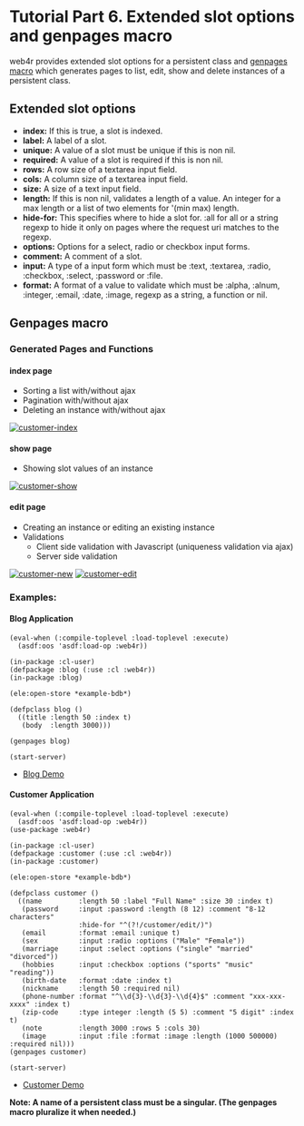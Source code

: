 Tutorial Part 6. Extended slot options and genpages macro
==========================================================
web4r provides extended slot options for a persistent class and [genpages macro](http://web4r.org/en/api#genpages) which generates pages to list, edit, show and delete instances of a persistent class.

Extended slot options
----------------------
- **index:**    If this is true, a slot is indexed.
- **label:**    A label of a slot.
- **unique:**   A value of a slot must be unique if this is non nil.
- **required:** A value of a slot is required if this is non nil.
- **rows:**     A row size of a textarea input field.
- **cols:**     A column size of a textarea input field.
- **size:**     A size of a text input field.
- **length:**   If this is non nil, validates a length of a value. An integer for a max length or a list of two elements for '(min max) length.
- **hide-for:** This specifies where to hide a slot for. :all for all or a string regexp to hide it only on pages where the request uri matches to the regexp.
- **options:**  Options for a select, radio or checkbox input forms.
- **comment:**  A comment of a slot.
- **input:**    A type of a input form which must be :text, :textarea, :radio, :checkbox, :select, :password or :file.
- **format:**   A format of a value to validate which must be :alpha, :alnum, :integer, :email, :date, :image, regexp as a string, a function or nil.

Genpages macro
---------------

### Generated Pages and Functions

#### index page
- Sorting a list with/without ajax
- Pagination with/without ajax 
- Deleting an instance with/without ajax

[![customer-index](http://web4r.org/customer-index-thumbnail.png)](http://web4r.org/customer-index.png)

#### show page
- Showing slot values of an instance

[![customer-show](http://web4r.org/customer-show-thumbnail.png)](http://web4r.org/customer-show.png)

#### edit page
- Creating an instance or editing an existing instance
- Validations
    - Client side validation with Javascript (uniqueness validation via ajax)
    - Server side validation

[![customer-new](http://web4r.org/customer-new-thumbnail.png)](http://web4r.org/customer-new.png)
[![customer-edit](http://web4r.org/customer-edit-thumbnail.png)](http://web4r.org/customer-edit.png)

### Examples:

#### Blog Application

    (eval-when (:compile-toplevel :load-toplevel :execute)
      (asdf:oos 'asdf:load-op :web4r))
    
    (in-package :cl-user)
    (defpackage :blog (:use :cl :web4r))
    (in-package :blog)
    
    (ele:open-store *example-bdb*)
    
    (defpclass blog ()
      ((title :length 50 :index t)
       (body  :length 3000)))
    
    (genpages blog)
    
    (start-server)

- [Blog Demo](http://demo.web4r.org/blog)

#### Customer Application

    (eval-when (:compile-toplevel :load-toplevel :execute)
      (asdf:oos 'asdf:load-op :web4r))
    (use-package :web4r)
    
    (in-package :cl-user)
    (defpackage :customer (:use :cl :web4r))
    (in-package :customer)
    
    (ele:open-store *example-bdb*)
    
    (defpclass customer ()
      ((name         :length 50 :label "Full Name" :size 30 :index t)
       (password     :input :password :length (8 12) :comment "8-12 characters"
                     :hide-for "^(?!/customer/edit/)")
       (email        :format :email :unique t)
       (sex          :input :radio :options ("Male" "Female"))
       (marriage     :input :select :options ("single" "married" "divorced"))
       (hobbies      :input :checkbox :options ("sports" "music" "reading"))
       (birth-date   :format :date :index t)
       (nickname     :length 50 :required nil)
       (phone-number :format "^\\d{3}-\\d{3}-\\d{4}$" :comment "xxx-xxx-xxxx" :index t)
       (zip-code     :type integer :length (5 5) :comment "5 digit" :index t)
       (note         :length 3000 :rows 5 :cols 30)
       (image        :input :file :format :image :length (1000 500000) :required nil)))
    (genpages customer)
    
    (start-server)

- [Customer Demo](http://demo.web4r.org/customer)

**Note: A name of a persistent class must be a singular. (The genpages macro pluralize it when needed.)**
